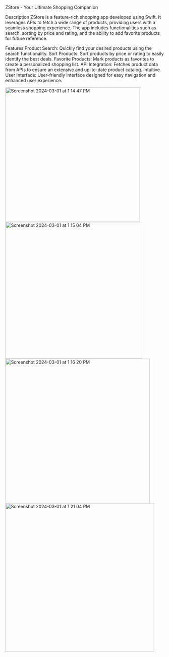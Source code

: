 ZStore - Your Ultimate Shopping Companion

Description
ZStore is a feature-rich shopping app developed using Swift. It leverages APIs to fetch a wide range of products, providing users with a seamless shopping experience. The app includes functionalities such as search, sorting by price and rating, and the ability to add favorite products for future reference.

Features
Product Search: Quickly find your desired products using the search functionality.
Sort Products: Sort products by price or rating to easily identify the best deals.
Favorite Products: Mark products as favorites to create a personalized shopping list.
API Integration: Fetches product data from APIs to ensure an extensive and up-to-date product catalog.
Intuitive User Interface: User-friendly interface designed for easy navigation and enhanced user experience.


 <img width="427" alt="Screenshot 2024-03-01 at 1 14 47 PM" src="https://github.com/KeerthanaGIT-ios/ZStore/assets/121998019/158c129b-379c-40a4-9d0a-51dede982598">

  <img width="434" alt="Screenshot 2024-03-01 at 1 15 04 PM" src="https://github.com/KeerthanaGIT-ios/ZStore/assets/121998019/79746ae4-8323-49c2-a815-66884c19a555">

 <img width="458" alt="Screenshot 2024-03-01 at 1 16 20 PM" src="https://github.com/KeerthanaGIT-ios/ZStore/assets/121998019/56f4940d-fe29-48fc-a9b5-81a492f4c646">

  <img width="472" alt="Screenshot 2024-03-01 at 1 21 04 PM" src="https://github.com/KeerthanaGIT-ios/ZStore/assets/121998019/c8498c24-cabf-4367-bfdb-f6ea0b115f04">

